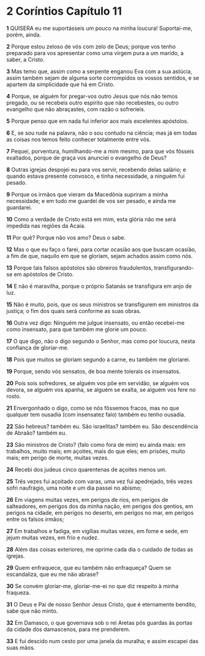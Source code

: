 # 2 Coríntios Capítulo 11

**1** 	QUISERA eu me suportásseis um pouco na minha loucura! Suportai-me, porém, ainda.

**2** 	Porque estou zeloso de vós com zelo de Deus; porque vos tenho preparado para vos apresentar como uma virgem pura a um marido, a saber, a Cristo.

**3** 	Mas temo que, assim como a serpente enganou Eva com a sua astúcia, assim também sejam de alguma sorte corrompidos os vossos sentidos, e se apartem da simplicidade que há em Cristo.

**4** 	Porque, se alguém for pregar-vos outro Jesus que nós não temos pregado, ou se recebeis outro espírito que não recebestes, ou outro evangelho que não abraçastes, com razão o sofreríeis.

**5** 	Porque penso que em nada fui inferior aos mais excelentes apóstolos.

**6** 	E, se sou rude na palavra, não o sou contudo na ciência; mas já em todas as coisas nos temos feito conhecer totalmente entre vós.

**7** 	Pequei, porventura, humilhando-me a mim mesmo, para que vós fôsseis exaltados, porque de graça vos anunciei o evangelho de Deus?

**8** 	Outras igrejas despojei eu para vos servir, recebendo delas salário; e quando estava presente convosco, e tinha necessidade, a ninguém fui pesado.

**9** 	Porque os irmãos que vieram da Macedônia supriram a minha necessidade; e em tudo me guardei de vos ser pesado, e ainda me guardarei.

**10** 	Como a verdade de Cristo está em mim, esta glória não me será impedida nas regiões da Acaia.

**11** 	Por quê? Porque não vos amo? Deus o sabe.

**12** 	Mas o que eu faço o farei, para cortar ocasião aos que buscam ocasião, a fim de que, naquilo em que se gloriam, sejam achados assim como nós.

**13** 	Porque tais falsos apóstolos são obreiros fraudulentos, transfigurando-se em apóstolos de Cristo.

**14** 	E não é maravilha, porque o próprio Satanás se transfigura em anjo de luz.

**15** 	Não é muito, pois, que os seus ministros se transfigurem em ministros da justiça; o fim dos quais será conforme as suas obras.

**16** 	Outra vez digo: Ninguém me julgue insensato, ou então recebei-me como insensato, para que também me glorie um pouco.

**17** 	O que digo, não o digo segundo o Senhor, mas como por loucura, nesta confiança de gloriar-me.

**18** 	Pois que muitos se gloriam segundo a carne, eu também me gloriarei.

**19** 	Porque, sendo vós sensatos, de boa mente tolerais os insensatos.

**20** 	Pois sois sofredores, se alguém vos põe em servidão, se alguém vos devora, se alguém vos apanha, se alguém se exalta, se alguém vos fere no rosto.

**21** 	Envergonhado o digo, como se nós fôssemos fracos, mas no que qualquer tem ousadia (com insensatez falo) também eu tenho ousadia.

**22** 	São hebreus? também eu. São israelitas? também eu. São descendência de Abraão? também eu.

**23** 	São ministros de Cristo? (falo como fora de mim) eu ainda mais: em trabalhos, muito mais; em açoites, mais do que eles; em prisões, muito mais; em perigo de morte, muitas vezes.

**24** 	Recebi dos judeus cinco quarentenas de açoites menos um.

**25** 	Três vezes fui açoitado com varas, uma vez fui apedrejado, três vezes sofri naufrágio, uma noite e um dia passei no abismo;

**26** 	Em viagens muitas vezes, em perigos de rios, em perigos de salteadores, em perigos dos da minha nação, em perigos dos gentios, em perigos na cidade, em perigos no deserto, em perigos no mar, em perigos entre os falsos irmãos;

**27** 	Em trabalhos e fadiga, em vigílias muitas vezes, em fome e sede, em jejum muitas vezes, em frio e nudez.

**28** 	Além das coisas exteriores, me oprime cada dia o cuidado de todas as igrejas.

**29** 	Quem enfraquece, que eu também não enfraqueça? Quem se escandaliza, que eu me não abrase?

**30** 	Se convém gloriar-me, gloriar-me-ei no que diz respeito à minha fraqueza.

**31** 	O Deus e Pai de nosso Senhor Jesus Cristo, que é eternamente bendito, sabe que não minto.

**32** 	Em Damasco, o que governava sob o rei Aretas pôs guardas às portas da cidade dos damascenos, para me prenderem.

**33** 	E fui descido num cesto por uma janela da muralha; e assim escapei das suas mãos.

